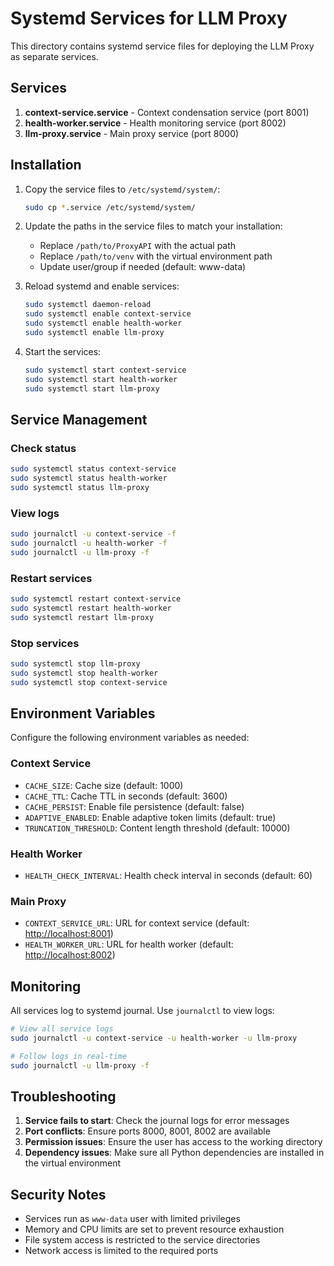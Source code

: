 # Systemd Services for LLM Proxy

This directory contains systemd service files for deploying the LLM Proxy as separate services.

## Services

1. **context-service.service** - Context condensation service (port 8001)
2. **health-worker.service** - Health monitoring service (port 8002)
3. **llm-proxy.service** - Main proxy service (port 8000)

## Installation

1. Copy the service files to `/etc/systemd/system/`:

    ```bash
    sudo cp *.service /etc/systemd/system/
    ```

2. Update the paths in the service files to match your installation:
   - Replace `/path/to/ProxyAPI` with the actual path
   - Replace `/path/to/venv` with the virtual environment path
   - Update user/group if needed (default: www-data)

3. Reload systemd and enable services:

    ```bash
    sudo systemctl daemon-reload
    sudo systemctl enable context-service
    sudo systemctl enable health-worker
    sudo systemctl enable llm-proxy
    ```

4. Start the services:

    ```bash
    sudo systemctl start context-service
    sudo systemctl start health-worker
    sudo systemctl start llm-proxy
    ```

## Service Management

### Check status

```bash
sudo systemctl status context-service
sudo systemctl status health-worker
sudo systemctl status llm-proxy
```

### View logs

```bash
sudo journalctl -u context-service -f
sudo journalctl -u health-worker -f
sudo journalctl -u llm-proxy -f
```

### Restart services

```bash
sudo systemctl restart context-service
sudo systemctl restart health-worker
sudo systemctl restart llm-proxy
```

### Stop services

```bash
sudo systemctl stop llm-proxy
sudo systemctl stop health-worker
sudo systemctl stop context-service
```

## Environment Variables

Configure the following environment variables as needed:

### Context Service

- `CACHE_SIZE`: Cache size (default: 1000)
- `CACHE_TTL`: Cache TTL in seconds (default: 3600)
- `CACHE_PERSIST`: Enable file persistence (default: false)
- `ADAPTIVE_ENABLED`: Enable adaptive token limits (default: true)
- `TRUNCATION_THRESHOLD`: Content length threshold (default: 10000)

### Health Worker

- `HEALTH_CHECK_INTERVAL`: Health check interval in seconds (default: 60)

### Main Proxy

- `CONTEXT_SERVICE_URL`: URL for context service (default: <http://localhost:8001>)
- `HEALTH_WORKER_URL`: URL for health worker (default: <http://localhost:8002>)

## Monitoring

All services log to systemd journal. Use `journalctl` to view logs:

```bash
# View all service logs
sudo journalctl -u context-service -u health-worker -u llm-proxy

# Follow logs in real-time
sudo journalctl -u llm-proxy -f
```

## Troubleshooting

1. **Service fails to start**: Check the journal logs for error messages
2. **Port conflicts**: Ensure ports 8000, 8001, 8002 are available
3. **Permission issues**: Ensure the user has access to the working directory
4. **Dependency issues**: Make sure all Python dependencies are installed in the virtual environment

## Security Notes

- Services run as `www-data` user with limited privileges
- Memory and CPU limits are set to prevent resource exhaustion
- File system access is restricted to the service directories
- Network access is limited to the required ports
